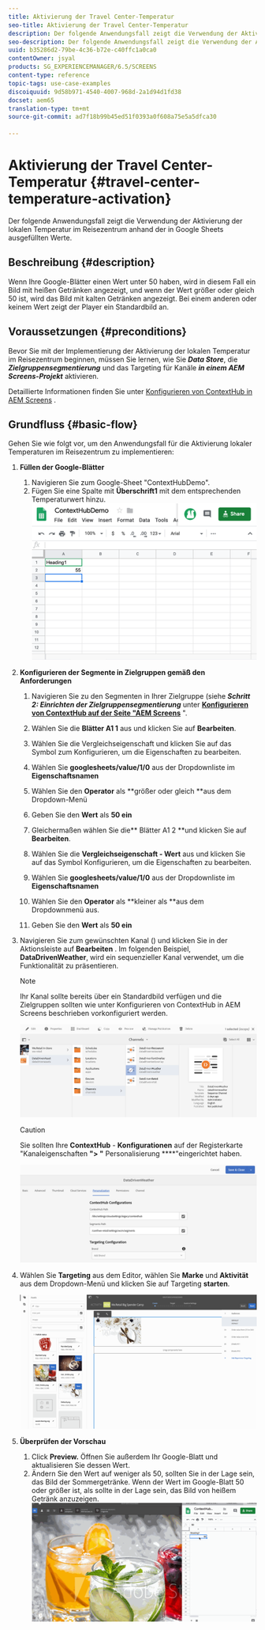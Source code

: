 ```yaml
---
title: Aktivierung der Travel Center-Temperatur
seo-title: Aktivierung der Travel Center-Temperatur
description: Der folgende Anwendungsfall zeigt die Verwendung der Aktivierung der lokalen Temperatur im Reisezentrum anhand der in Google Sheets ausgefüllten Werte.
seo-description: Der folgende Anwendungsfall zeigt die Verwendung der Aktivierung der lokalen Temperatur im Reisezentrum anhand der in Google Sheets ausgefüllten Werte.
uuid: b35286d2-79be-4c36-b72e-c40ffc1a0ca0
contentOwner: jsyal
products: SG_EXPERIENCEMANAGER/6.5/SCREENS
content-type: reference
topic-tags: use-case-examples
discoiquuid: 9d58b971-4540-4007-968d-2a1d94d1fd38
docset: aem65
translation-type: tm+mt
source-git-commit: ad7f18b99b45ed51f0393a0f608a75e5a5dfca30

---
```



# Aktivierung der Travel Center-Temperatur {#travel-center-temperature-activation}

Der folgende Anwendungsfall zeigt die Verwendung der Aktivierung der lokalen Temperatur im Reisezentrum anhand der in Google Sheets ausgefüllten Werte.

## Beschreibung {#description}

Wenn Ihre Google-Blätter einen Wert unter 50 haben, wird in diesem Fall ein Bild mit heißen Getränken angezeigt, und wenn der Wert größer oder gleich 50 ist, wird das Bild mit kalten Getränken angezeigt. Bei einem anderen oder keinem Wert zeigt der Player ein Standardbild an.

## Voraussetzungen {#preconditions}

Bevor Sie mit der Implementierung der Aktivierung der lokalen Temperatur im Reisezentrum beginnen, müssen Sie lernen, wie Sie ***Data Store***, die ***Zielgruppensegmentierung*** und das Targeting für Kanäle ***in einem AEM Screens-Projekt*** aktivieren.

Detaillierte Informationen finden Sie unter [Konfigurieren von ContextHub in AEM Screens](configuring-context-hub.md) .

## Grundfluss {#basic-flow}

Gehen Sie wie folgt vor, um den Anwendungsfall für die Aktivierung lokaler Temperaturen im Reisezentrum zu implementieren:

1. **Füllen der Google-Blätter**

   1. Navigieren Sie zum Google-Sheet "ContextHubDemo".
   1. Fügen Sie eine Spalte mit **Überschrift1** mit dem entsprechenden Temperaturwert hinzu.
   ![screen_shot_2019-05-08at112911am](assets/screen_shot_2019-05-08at112911am.png)

1. **Konfigurieren der Segmente in Zielgruppen gemäß den Anforderungen**

   1. Navigieren Sie zu den Segmenten in Ihrer Zielgruppe (siehe ***Schritt 2: Einrichten der Zielgruppensegmentierung*** unter **[Konfigurieren von ContextHub auf der Seite "AEM Screens](configuring-context-hub.md)** ".

   1. Wählen Sie die **Blätter A1 1** aus und klicken Sie auf **Bearbeiten**.

   1. Wählen Sie die Vergleichseigenschaft und klicken Sie auf das Symbol zum Konfigurieren, um die Eigenschaften zu bearbeiten.
   1. Wählen Sie **googlesheets/value/1/0** aus der Dropdownliste im **Eigenschaftsnamen**

   1. Wählen Sie den **Operator** als **größer oder gleich **aus dem Dropdown-Menü

   1. Geben Sie den **Wert** als **50 ein**

   1. Gleichermaßen wählen Sie die** Blätter A1 2 **und klicken Sie auf **Bearbeiten**.

   1. Wählen Sie die **Vergleichseigenschaft - Wert** aus und klicken Sie auf das Symbol Konfigurieren, um die Eigenschaften zu bearbeiten.
   1. Wählen Sie **googlesheets/value/1/0** aus der Dropdownliste im **Eigenschaftsnamen**

   1. Wählen Sie den **Operator** als **kleiner als **aus dem Dropdownmenü aus.

   1. Geben Sie den **Wert** als **50 ein**

1. Navigieren Sie zum gewünschten Kanal () und klicken Sie in der Aktionsleiste auf **Bearbeiten** . Im folgenden Beispiel, **DataDrivenWeather**, wird ein sequenzieller Kanal verwendet, um die Funktionalität zu präsentieren.

   >[!NOTE]
   >
   >Ihr Kanal sollte bereits über ein Standardbild verfügen und die Zielgruppen sollten wie unter Konfigurieren von ContextHub in AEM Screens beschrieben vorkonfiguriert werden[](configuring-context-hub.md).

   ![screen_shot_2019-05-08at113022am](assets/screen_shot_2019-05-08at113022am.png)

   >[!CAUTION]
   >
   >Sie sollten Ihre **ContextHub** - **Konfigurationen** auf der Registerkarte "Kanaleigenschaften **"&gt; "** Personalisierung ****"eingerichtet haben.

   ![screen_shot_2019-05-08at114106am](assets/screen_shot_2019-05-08at114106am.png)

1. Wählen Sie **Targeting** aus dem Editor, wählen Sie **Marke** und **Aktivität** aus dem Dropdown-Menü und klicken Sie auf Targeting **starten**.

   ![new_activity3](assets/new_activity3.gif)

1. **Überprüfen der Vorschau**

   1. Click **Preview.** Öffnen Sie außerdem Ihr Google-Blatt und aktualisieren Sie dessen Wert.
   1. Ändern Sie den Wert auf weniger als 50, sollten Sie in der Lage sein, das Bild der Sommergetränke. Wenn der Wert im Google-Blatt 50 oder größer ist, als sollte in der Lage sein, das Bild von heißem Getränk anzuzeigen.
   ![result3](assets/result3.gif)

